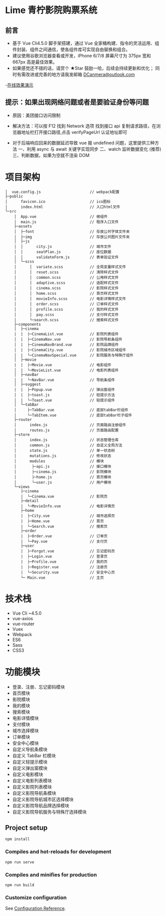 # Lime 青柠影院购票系统

## 前言

- 基于 Vue Cli4.5.0 脚手架搭建，通过 Vue 全家桶构建、指令的灵活运用、组件封装、组件之间通信，使各组件库可实现自由替换和组合。
- 建议使用谷歌浏览器查看或开发，iPhone 6/7/8 屏幕尺寸为 375px 宽和 667px 高是最佳效果。
- 如果感觉还不错的话，请赏个 ★Star 鼓励一哈，后续会持续更新和优化；
  同时有需改进或完善的地方请我发邮箱 DCanmera@outlook.com

-[在线效果演示](https://dcanmera.github.io/lime/)

## 提示：如果出现网络问题或者是要验证身份等问题

- 原因：美团接口访问限制

- 解决方法：可以按 F12 找到 Network 选项 找到接口 api 复制请求路径，在浏览器地址栏打开接口路径,点击 verifyPageUrl 认证地址即可

- 对于后端响应回来的数据延迟导致 vue 报 undefined 问题，这里提供三种方法
  一、利用 async 与 await 关键字实现同步
  二、watch 监听数据变化 (推荐)
  三、判断数据，如果为空就不渲染 DOM

# 项目架构

```
│  vue.config.js                      // webpack配置
├─public
│      favicon.ico                    // ico图标
│      index.html                     // 入口html文件
└─src
    │  App.vue                        // 根组件
    │  main.js                        // 程序入口文件
    ├─assets
    │  ├─font                         // 存放公共字体文件夹
    │  ├─img                          // 存放公共图片文件夹
    │  ├─js
    │  │      city.js                 // 城市文件
    │  │      seatPlan.js             // 座位数据
    │  │      validateForm.js         // 表单验证文件
    │  └─scss
    │      │  variate.scss            // 全局变量样式文件
    │      │  reset.scss              // 清除样式文件
    │      │  common.scss             // 公用样式文件
    │      │  adaptive.scss           // 适配样式文件
    │      │  cinema.scss             // 影院样式文件
    │      │  home.scss               // 首页样式文件
    │      │  movieInfo.scss          // 电影详情样式文件
    │      │  order.scss              // 订单样式文件
    │      │  profile.scss            // 我的样式文件
    │      │  pay.scss                // 支付样式文件
    │      └─search.scss              // 搜索样式文件
    ├─components
    │  ├─cinema
    |  |  ├─CinemaList.vue            // 影院列表组件
    │  |  ├─CinemaNav.vue             // 影院导航条组件
    │  |  ├─CinemaNavBrand.vue        // 影院品牌组件
    │  |  ├─CinemaCity.vue            // 影院城市区域组件
    │  |  └─CinemaNavSpecial.vue      // 影院服务与特殊厅组件
    │  ├─movie
    |  |  ├─Movie.vue                 // 电影组件
    │  |  └─MovieList.vue             // 电影列表组件
    │  ├─navBar
    │  |  └─NavBar.vue                // 导航条组件
    │  ├─suggest
    |  |  ├─Popup.vue                 // 弹出窗组件
    │  |  ├─toast.js                  // 轻提示方法
    │  |  └─Toast.vue                 // 轻提示组件
    │  └─tabBar
    │     ├─TabBar.vue                // 底部tabBar栏组件
    │     └─TabItem.vue               // 底部tabBar栏子组件
    ├─router
    │      index.js                   // 页面路由注册组件
    │      routes.js                  // 页面路由配置
    ├─store
    │      index.js                   // 状态管理仓库
    │      common.js                  // 自定义全局方法
    │      state.js                   // 单一状态树
    │      mutations.js               // 修改状态
    │      modules                    // 模块
    │       ├─api.js                  // 接口模块
    │       ├─cinema.js               // 影院模块
    │       ├─home.js                 // 首页模块
    │       └─user.js                 // 用户模块
    └─views
       ├─cinema
       |  └─Cinema.vue                // 影院页
       ├─detail
       |  └─MovieInfo.vue             // 电影详情页
       ├─home
       |  ├─City.vue                  // 城市选择页
       |  ├─Home.vue                  // 首页
       |  └─Search.vue                // 搜索页
       ├─order
       |  ├─Order.vue                 // 订单页
       |  └─Pay.vue                   // 支付页
       ├─user
       |  ├─Forgot.vue                // 忘记密码页
       |  ├─Login.vue                 // 登录页
       |  ├─Profile.vue               // 我的页
       |  ├─Register.vue              // 注册页
       |  └─Security.vue              // 安全中心页
       └─ Main.vue                    // 主页
```

# 技术栈

- Vue Cli ~4.5.0
- vue-axios
- vue-router
- Vuex
- Webpack
- ES6
- Sass
- CSS3

# 功能模块

- 登录、注册、忘记密码模块
- 首页模块
- 影院模块
- 我的模块
- 搜索模块
- 电影详情模块
- 支付模块
- 城市选择模块
- 订单模块
- 安全中心模块
- 自定义导航条模块
- 自定义 TabBar 栏模块
- 自定义轻提示模块
- 自定义弹出窗模块
- 自定义电影模块
- 自定义电影列表模块
- 自定义影院列表模块
- 自定义影院导航条模块
- 自定义影院导航城市区选择模块
- 自定义影院导航品牌选择模块
- 自定义影院导航服务与特殊厅选择模块

## Project setup

```
npm install
```

### Compiles and hot-reloads for development

```
npm run serve
```

### Compiles and minifies for production

```
npm run build
```

### Customize configuration

See [Configuration Reference](https://cli.vuejs.org/config/).
